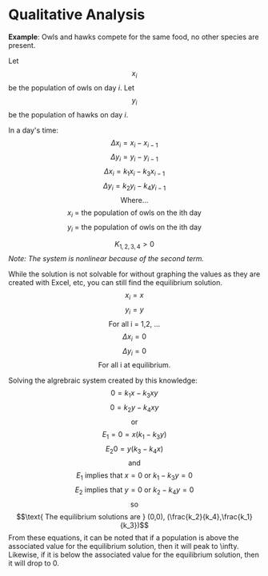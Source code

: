 # Qualitative Analysis
**Example**:
Owls and hawks compete for the same food, no other species are present.

Let $$x_i$$ be the population of owls on day $i$.
Let $$y_i$$ be the population of hawks on day $i$.

In a day's time:
$$\Delta x_i = x_i-x_{i-1}$$
$$\Delta y_i = y_i-y_{i-1}$$
$$\Delta x_i =k_1 x_i-k_3x_{i-1}$$
$$\Delta y_i = k_2y_i-k_4y_{i-1}$$
$$\text{Where...}$$
$$x_i\text{ = the population of owls on the ith day}$$
$$y_i\text{ = the population of owls on the ith day}$$

$$K_{1,2,3,4} > 0$$
*Note: The system is nonlinear because of the second term.*

While the solution is not solvable for without graphing the values as they are created with Excel, etc, you can still find the equilibrium solution.
$$x_i = x$$
$$y_i = y$$
$$\text{For all i = 1,2, ...}$$
$$\Delta x_i = 0$$
$$\Delta y_i = 0$$
$$\text{For all i at equilibrium.}$$

Solving the algrebraic system created by this knowledge:
$$0 = k_1x-k_3xy$$
$$0= k_2y - k_4xy$$
$$\text{or}$$
$$E_1 = 0 = x(k_1-k_3y)$$
$$E_2 0 = y(k_3-k_4x)$$
$$\text{and}$$
$$E_1 \text{ implies that }x = 0\text{ or }k_1-k_3y = 0$$
$$E_2 \text{ implies that }y = 0\text{ or }k_2-k_4y =0$$
$$\text{so}$$
$$\text{ The equilibrium solutions are } (0,0), (\frac{k_2}{k_4},\frac{k_1}{k_3})$$
From these equations, it can be noted that if a population is above the associated value for the equilibrium solution, then it will peak to \infty. Likewise, if it is below the associated value for the equilibrium solution, then it will drop to 0.